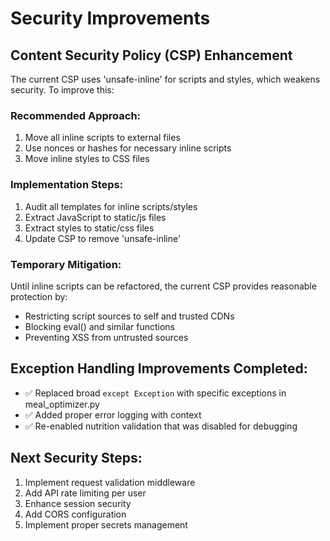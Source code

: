# Security Improvements

## Content Security Policy (CSP) Enhancement

The current CSP uses 'unsafe-inline' for scripts and styles, which weakens security. To improve this:

### Recommended Approach:
1. Move all inline scripts to external files
2. Use nonces or hashes for necessary inline scripts
3. Move inline styles to CSS files

### Implementation Steps:
1. Audit all templates for inline scripts/styles
2. Extract JavaScript to static/js files
3. Extract styles to static/css files
4. Update CSP to remove 'unsafe-inline'

### Temporary Mitigation:
Until inline scripts can be refactored, the current CSP provides reasonable protection by:
- Restricting script sources to self and trusted CDNs
- Blocking eval() and similar functions
- Preventing XSS from untrusted sources

## Exception Handling Improvements Completed:
- ✅ Replaced broad `except Exception` with specific exceptions in meal_optimizer.py
- ✅ Added proper error logging with context
- ✅ Re-enabled nutrition validation that was disabled for debugging

## Next Security Steps:
1. Implement request validation middleware
2. Add API rate limiting per user
3. Enhance session security
4. Add CORS configuration
5. Implement proper secrets management